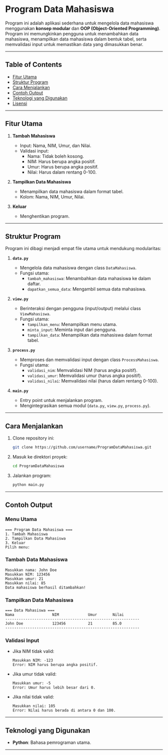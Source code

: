 # Program Data Mahasiswa

Program ini adalah aplikasi sederhana untuk mengelola data mahasiswa menggunakan **konsep modular** dan **OOP (Object-Oriented Programming)**. Program ini memungkinkan pengguna untuk menambahkan data mahasiswa, menampilkan data mahasiswa dalam bentuk tabel, serta memvalidasi input untuk memastikan data yang dimasukkan benar.

---

## Table of Contents
- [Fitur Utama](#fitur-utama)
- [Struktur Program](#struktur-program)
- [Cara Menjalankan](#cara-menjalankan)
- [Contoh Output](#contoh-output)
- [Teknologi yang Digunakan](#teknologi-yang-digunakan)
- [Lisensi](#lisensi)

---

## Fitur Utama

1. **Tambah Mahasiswa**
   - Input: Nama, NIM, Umur, dan Nilai.
   - Validasi input:
     - Nama: Tidak boleh kosong.
     - NIM: Harus berupa angka positif.
     - Umur: Harus berupa angka positif.
     - Nilai: Harus dalam rentang 0-100.

2. **Tampilkan Data Mahasiswa**
   - Menampilkan data mahasiswa dalam format tabel.
   - Kolom: Nama, NIM, Umur, Nilai.

3. **Keluar**
   - Menghentikan program.

---

## Struktur Program

Program ini dibagi menjadi empat file utama untuk mendukung modularitas:

1. **`data.py`**
   - Mengelola data mahasiswa dengan class `DataMahasiswa`.
   - Fungsi utama:
     - `tambah_mahasiswa`: Menambahkan data mahasiswa ke dalam daftar.
     - `dapatkan_semua_data`: Mengambil semua data mahasiswa.

2. **`view.py`**
   - Berinteraksi dengan pengguna (input/output) melalui class `ViewMahasiswa`.
   - Fungsi utama:
     - `tampilkan_menu`: Menampilkan menu utama.
     - `minta_input`: Meminta input dari pengguna.
     - `tampilkan_data`: Menampilkan data mahasiswa dalam format tabel.

3. **`process.py`**
   - Memproses dan memvalidasi input dengan class `ProcessMahasiswa`.
   - Fungsi utama:
     - `validasi_nim`: Memvalidasi NIM (harus angka positif).
     - `validasi_umur`: Memvalidasi umur (harus angka positif).
     - `validasi_nilai`: Memvalidasi nilai (harus dalam rentang 0-100).

4. **`main.py`**
   - Entry point untuk menjalankan program.
   - Mengintegrasikan semua modul (`data.py`, `view.py`, `process.py`).

---

## Cara Menjalankan

1. Clone repository ini:
   ```bash
   git clone https://github.com/username/ProgramDataMahasiswa.git
   ```

2. Masuk ke direktori proyek:
   ```bash
   cd ProgramDataMahasiswa
   ```

3. Jalankan program:
   ```bash
   python main.py
   ```

---

## Contoh Output

### Menu Utama
```plaintext
=== Program Data Mahasiswa ===
1. Tambah Mahasiswa
2. Tampilkan Data Mahasiswa
3. Keluar
Pilih menu:
```

### Tambah Data Mahasiswa
```plaintext
Masukkan nama: John Doe
Masukkan NIM: 123456
Masukkan umur: 21
Masukkan nilai: 85
Data mahasiswa berhasil ditambahkan!
```

### Tampilkan Data Mahasiswa
```plaintext
=== Data Mahasiswa ===
Nama                 NIM             Umur       Nilai     
------------------------------------------------------------
John Doe             123456          21         85.0      
------------------------------------------------------------
```

### Validasi Input
- Jika NIM tidak valid:
  ```plaintext
  Masukkan NIM: -123
  Error: NIM harus berupa angka positif.
  ```
- Jika umur tidak valid:
  ```plaintext
  Masukkan umur: -5
  Error: Umur harus lebih besar dari 0.
  ```
- Jika nilai tidak valid:
  ```plaintext
  Masukkan nilai: 105
  Error: Nilai harus berada di antara 0 dan 100.
  ```

---

## Teknologi yang Digunakan

- **Python**: Bahasa pemrograman utama.

---
